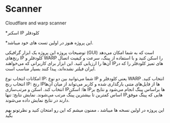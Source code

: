 # Scanner
Cloudflare and warp scanner

*اسکنر IP کلودفلر

*این پروژه هنوز در اولین تست های خود میباشد.

توضیحات پروژه
این پروژه یک ابزار گرافیکی (GUI) است که به شما امکان می‌دهد رنج‌های IP کلودفلر و WARP را اسکن کنید و با استفاده از پینگ، سرعت و کیفیت اتصال آن‌ها را ارزیابی کنید. این ابزار برای کاربرانی که می‌خواهند IPهای تمیز کلودفلر را که در ایران فیلتر نشده‌اند، پیدا کنند بسیار مناسب است.

امکانات
انتخاب نوع IP: شما می‌توانید بین دو نوع IP یعنی کلودفلر و WARP انتخاب کنید.
انتخاب رنج IP: رنج IPها از فایل‌های متنی بارگذاری شده و کاربر می‌تواند از میان آن‌ها انتخاب کند.
اسکن و مرتب‌سازی IPها: اسکن IPها براساس پینگ انجام می‌شود و نتایج بر اساس کمترین تا بیشترین پینگ مرتب می‌شوند.
نمایش نتایج: تنها IPهایی که پینگ موفق دارند در نتایج نمایش داده می‌شوند.


این پروژه در اولین نسخه ها میباشد ، ممنون میشم که این رو امتحان کنید و نظرتونو بهم بگید

